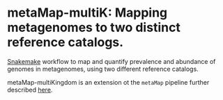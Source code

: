 # metaMap-multiK: Mapping metagenomes to two distinct reference catalogs.

[Snakemake](https://snakemake.readthedocs.io/en/stable/getting_started/installation.html) workflow to map and quantify prevalence and abundance of genomes in metagenomes, using two different reference catalogs.

metaMap-multiKingdom is an extension ot the `metaMap` pipeline further described [here](https://github.com/alexmsalmeida/metamap/tree/main). 
